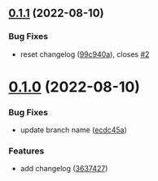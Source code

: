 ## [0.1.1](https://github.com/Danie898/greetings-ci/compare/v0.1.0...v0.1.1) (2022-08-10)


### Bug Fixes

* reset changelog ([99c940a](https://github.com/Danie898/greetings-ci/commit/99c940ace2344cc9ef6cb9dc6bf99e381e582b00)), closes [#2](https://github.com/Danie898/greetings-ci/issues/2)



# [0.1.0](https://github.com/Danie898/greetings-ci/compare/3637427dfacc7d3ff5686484a1544635fb04bcc0...v0.1.0) (2022-08-10)


### Bug Fixes

* update branch name ([ecdc45a](https://github.com/Danie898/greetings-ci/commit/ecdc45ac80bf6b6cf26ba8be19a28241a6cdad1b))


### Features

* add changelog ([3637427](https://github.com/Danie898/greetings-ci/commit/3637427dfacc7d3ff5686484a1544635fb04bcc0))




